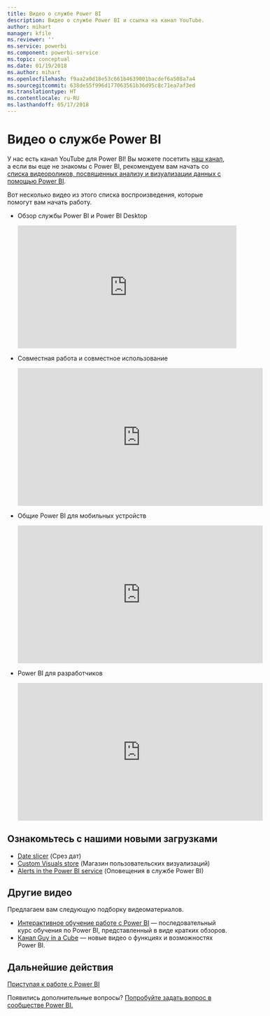```yaml
---
title: Видео о службе Power BI
description: Видео о службе Power BI и ссылка на канал YouTube.
author: mihart
manager: kfile
ms.reviewer: ''
ms.service: powerbi
ms.component: powerbi-service
ms.topic: conceptual
ms.date: 01/19/2018
ms.author: mihart
ms.openlocfilehash: f9aa2a0d18e53c661b4639001bacdef6a508a7a4
ms.sourcegitcommit: 638de55f996d177063561b36d95c8c71ea7af3ed
ms.translationtype: HT
ms.contentlocale: ru-RU
ms.lasthandoff: 05/17/2018
---
```

# <a name="power-bi-videos"></a>Видео о службе Power BI
У нас есть канал YouTube для Power BI! Вы можете посетить [наш канал](https://www.youtube.com/user/mspowerbi/videos), а если вы еще не знакомы с Power BI, рекомендуем вам начать со [списка видеороликов, посвященных анализу и визуализации данных с помощью Power BI](https://www.youtube.com/playlist?list=PL1N57mwBHtN0JFoKSR0n-tBkUJHeMP2cP).

Вот несколько видео из этого списка воспроизведения, которые помогут вам начать работу.

* Обзор службы Power BI и Power BI Desktop
  
  <iframe width="500" height="281" src="https://www.youtube.com/embed/l2wy4XgQIu0" frameborder="0" allowfullscreen></iframe>
* Совместная работа и совместное использование
  
  <iframe width="560" height="315" src="https://www.youtube.com/embed/5DABLeJzQYM" frameborder="0" allow="autoplay; encrypted-media" allowfullscreen></iframe>
* Общие Power BI для мобильных устройств
  
  <iframe width="560" height="315" src="https://www.youtube.com/embed/07uBWhaCo78" frameborder="0" allow="autoplay; encrypted-media" allowfullscreen></iframe>

* Power BI для разработчиков
  <iframe width="560" height="315" src="https://www.youtube.com/embed/47uXJW1GIUY" frameborder="0" allow="autoplay; encrypted-media" allowfullscreen></iframe>  

## <a name="watch-some-of-our-new-uploads"></a>Ознакомьтесь с нашими новыми загрузками
* [Date slicer](https://youtu.be/V7i82ZZm0vw) (Срез дат)
* [Custom Visuals store](https://youtu.be/d-rXAJ3_uAo) (Магазин пользовательских визуализаций)
* [Alerts in the Power BI service](https://youtu.be/JbL2-HJ8clE) (Оповещения в службе Power BI)

## <a name="more-videos"></a>Другие видео
Предлагаем вам следующую подборку видеоматериалов.

* [Интерактивное обучение работе с Power BI](https://powerbi.microsoft.com/guided-learning/) — последовательный курс обучения по Power BI, представленный в виде кратких обзоров.
* [Канал Guy in a Cube](https://www.youtube.com/channel/UCFp1vaKzpfvoGai0vE5VJ0w) — новые видео о функциях и возможностях Power BI.

## <a name="next-steps"></a>Дальнейшие действия
[Приступая к работе с Power BI](service-get-started.md)

Появились дополнительные вопросы? [Попробуйте задать вопрос в сообществе Power BI.](http://community.powerbi.com/)

